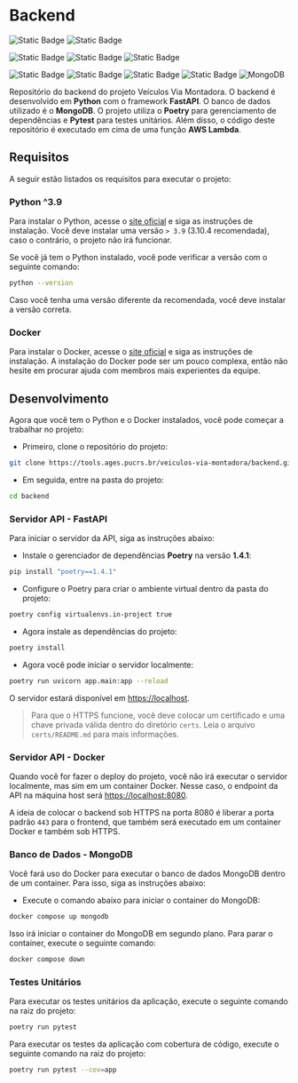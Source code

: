 # Backend

![Static Badge](https://img.shields.io/badge/Linguagem%3A--gray)
![Static Badge](https://img.shields.io/badge/Python-blue?logo=python&color=black)

![Static Badge](https://img.shields.io/badge/Framework-FastAPI-lightblue)
![Static Badge](https://img.shields.io/badge/Arquitetura-REST-green)
![Static Badge](https://img.shields.io/badge/Testes-PyTest-orange)

![Static Badge](https://img.shields.io/badge/Tecnologia_de_Conteineriza%C3%A7%C3%A3o%3A-gray)
![Static Badge](https://img.shields.io/badge/Docker-black?logo=docker)
![Static Badge](https://img.shields.io/badge/Banco%20de%20dados-N%C3%A3o_Relacional-red)
![Static Badge](https://img.shields.io/badge/Tecnologia%3A-gray)
![MongoDB](https://img.shields.io/badge/MongoDB-%234ea94b.svg?&logo=mongodb&logoColor=white)

Repositório do backend do projeto Veículos Via Montadora. O backend é desenvolvido em **Python** com o framework **FastAPI**. O banco de dados utilizado é o **MongoDB**. O projeto utiliza o **Poetry** para gerenciamento de dependências e **Pytest** para testes unitários. Além disso, o código deste repositório é executado em cima de uma função **AWS Lambda**.

## Requisitos

A seguir estão listados os requisitos para executar o projeto:

### Python ^3.9

Para instalar o Python, acesse o [site oficial](https://www.python.org/downloads/) e siga as instruções de instalação. Você deve instalar uma versão `> 3.9` (3.10.4 recomendada), caso o contrário, o projeto não irá funcionar.

Se você já tem o Python instalado, você pode verificar a versão com o seguinte comando:

```sh
python --version
```

Caso você tenha uma versão diferente da recomendada, você deve instalar a versão correta.

### Docker

Para instalar o Docker, acesse o [site oficial](https://docs.docker.com/get-docker/) e siga as instruções de instalação. A instalação do Docker pode ser um pouco complexa, então não hesite em procurar ajuda com membros mais experientes da equipe.

## Desenvolvimento

Agora que você tem o Python e o Docker instalados, você pode começar a trabalhar no projeto:

- Primeiro, clone o repositório do projeto:

```sh
git clone https://tools.ages.pucrs.br/veiculos-via-montadora/backend.git
```

- Em seguida, entre na pasta do projeto:

```sh
cd backend
```

### Servidor API - FastAPI

Para iniciar o servidor da API, siga as instruções abaixo:

- Instale o gerenciador de dependências **Poetry** na versão **1.4.1**:

```sh
pip install "poetry==1.4.1"
```

- Configure o Poetry para criar o ambiente virtual dentro da pasta do projeto:

```sh
poetry config virtualenvs.in-project true
```

- Agora instale as dependências do projeto:

```sh
poetry install
```

- Agora você pode iniciar o servidor localmente:

```sh
poetry run uvicorn app.main:app --reload
```

O servidor estará disponível em [https://localhost](https://localhost).

> Para que o HTTPS funcione, você deve colocar um certificado e uma chave privada válida dentro do diretório `certs`. Leia o arquivo `certs/README.md` para mais informações.

### Servidor API - Docker

Quando você for fazer o deploy do projeto, você não irá executar o servidor localmente, mas sim em um container Docker. Nesse caso, o endpoint da API na máquina host será [https://localhost:8080](http://localhost:8080).

A ideia de colocar o backend sob HTTPS na porta 8080 é liberar a porta padrão `443` para o frontend, que também será executado em um container Docker e também sob HTTPS.

### Banco de Dados - MongoDB

Você fará uso do Docker para executar o banco de dados MongoDB dentro de um container. Para isso, siga as instruções abaixo:

- Execute o comando abaixo para iniciar o container do MongoDB:

```sh
docker compose up mongodb
```

Isso irá iniciar o container do MongoDB em segundo plano. Para parar o container, execute o seguinte comando:

```sh
docker compose down
```

### Testes Unitários

Para executar os testes unitários da aplicação, execute o seguinte comando na raiz do projeto:

```sh
poetry run pytest
```

Para executar os testes da aplicação com cobertura de código, execute o seguinte comando na raiz do projeto:

```sh
poetry run pytest --cov=app
```
